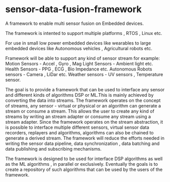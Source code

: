 # sensor-data-fusion-framework

A framework to enable multi sensor fusion on Embedded devices.

The framework is intented to support multiple platforms , RTOS , Linux etc.

For use in small low power embedded devices like wearables to large embedded devices like Autonomous vehicles , Agricultural robots etc.

Framework will be able to support any kind of sensor stream for example:
Motion Sensors - Accel , Gyro , Mag
Light Sensors - Ambient light etc.
Health Sensors - PPG , ECG , Bio Impedance etc.
Autonomous Robots sensors - Camera , LiDar etc.
Weather sensors - UV sensors , Temperature sensor.

The goal is to provide a framework that can be used to interface any sensor and different kinds of algorithms DSP or ML.This is mainly achieved by converting the data into streams. The framework operates on the concept of streams, any sensor - virtual or physical or an algorithm can generate a stream or consume a stream.
This allows the user to create any kind of streams by writing an stream adapter or consume any stream using a stream adapter. Since the framework operates on the stream abstraction, it is possible to interface multiple different sensors, virtual sensor data recorders, replayers and algorithms, algorithms can also be chained to generate a derived stream.
The framework will reduce the efforts needed in writing the sensor data pipeline, data synchronization , data batching and data publishing and subscribing mechanisms.

The framework is designed to be used for interface DSP algorithms as well as the ML algorithms , in parallel or exclusively.
Eventually the goals is to create a repository of such algorithms that can be used by the users of the framework.

